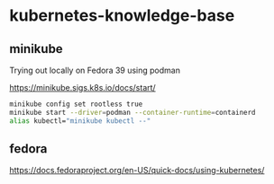 # kubernetes-knowledge-base

## minikube

Trying out locally on Fedora 39 using podman

https://minikube.sigs.k8s.io/docs/start/

```bash
minikube config set rootless true
minikube start --driver=podman --container-runtime=containerd
alias kubectl="minikube kubectl --"
```

## fedora

https://docs.fedoraproject.org/en-US/quick-docs/using-kubernetes/
